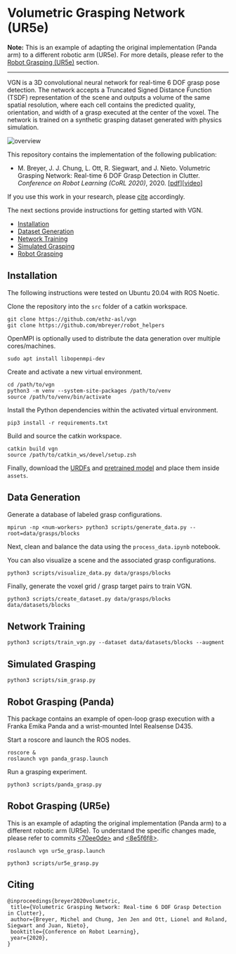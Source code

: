 # Volumetric Grasping Network (UR5e)

**Note:** This is an example of adapting the original implementation (Panda arm) to a different robotic arm (UR5e). 
For more details, please refer to the [Robot Grasping (UR5e)](#robot-grasping-ur5e) section.

---

VGN is a 3D convolutional neural network for real-time 6 DOF grasp pose detection. The network accepts a Truncated Signed Distance Function (TSDF) representation of the scene and outputs a volume of the same spatial resolution, where each cell contains the predicted quality, orientation, and width of a grasp executed at the center of the voxel. The network is trained on a synthetic grasping dataset generated with physics simulation.

![overview](assets/overview.png)

This repository contains the implementation of the following publication:

* M. Breyer, J. J. Chung, L. Ott, R. Siegwart, and J. Nieto. Volumetric Grasping Network: Real-time 6 DOF Grasp Detection in Clutter. _Conference on Robot Learning (CoRL 2020)_, 2020. [[pdf](http://arxiv.org/abs/2101.01132)][[video](https://youtu.be/FXjvFDcV6E0)]

If you use this work in your research, please [cite](#citing) accordingly.

The next sections provide instructions for getting started with VGN.

* [Installation](#installation)
* [Dataset Generation](#data-generation)
* [Network Training](#network-training)
* [Simulated Grasping](#simulated-grasping)
* [Robot Grasping](#robot-grasping)

## Installation

The following instructions were tested on Ubuntu 20.04 with ROS Noetic.

Clone the repository into the `src` folder of a catkin workspace.

```
git clone https://github.com/ethz-asl/vgn
git clone https://github.com/mbreyer/robot_helpers
```

OpenMPI is optionally used to distribute the data generation over multiple cores/machines.

```
sudo apt install libopenmpi-dev
```

Create and activate a new virtual environment.

```
cd /path/to/vgn
python3 -m venv --system-site-packages /path/to/venv
source /path/to/venv/bin/activate
```

Install the Python dependencies within the activated virtual environment.

```
pip3 install -r requirements.txt
```

Build and source the catkin workspace.

```
catkin build vgn
source /path/to/catkin_ws/devel/setup.zsh
```

Finally, download the [URDFs](https://drive.google.com/file/d/1J_ImKqDoKEXs7ng4Yjolwyu5VnGugjoZ/view) and [pretrained model](https://drive.google.com/file/d/1J3cPjyVQ59LpcLZZrA7EfeV3xTmITchr/view) and place them inside `assets`.

## Data Generation

Generate a database of labeled grasp configurations.

```
mpirun -np <num-workers> python3 scripts/generate_data.py --root=data/grasps/blocks
```

Next, clean and balance the data using the `process_data.ipynb` notebook.

You can also visualize a scene and the associated grasp configurations.

```
python3 scripts/visualize_data.py data/grasps/blocks
```

Finally, generate the voxel grid / grasp target pairs to train VGN.

```
python3 scripts/create_dataset.py data/grasps/blocks data/datasets/blocks
```

## Network Training

```
python3 scripts/train_vgn.py --dataset data/datasets/blocks --augment
```

## Simulated Grasping

```
python3 scripts/sim_grasp.py
```

## Robot Grasping (Panda)

This package contains an example of open-loop grasp execution with a Franka Emika Panda and a wrist-mounted Intel Realsense D435.

Start a roscore and launch the ROS nodes.

```
roscore &
roslaunch vgn panda_grasp.launch
```

Run a grasping experiment.

```
python3 scripts/panda_grasp.py
```

## Robot Grasping (UR5e)
This is an example of adapting the original implementation (Panda arm) to a different robotic arm (UR5e).
To understand the specific changes made, please refer to commits [<70ee0de>](https://github.com/Ginga-Kennis/vgn_ur5e/commit/70ee0deb06b5f3389244b00318b5fd1d6562dbd6) and [<8e5f6f8>](https://github.com/Ginga-Kennis/vgn_ur5e/commit/8e5f6f8872601093218be134000ddc51bd6b44bb).
```
roslaunch vgn ur5e_grasp.launch
```

```
python3 scripts/ur5e_grasp.py
```

## Citing

```
@inproceedings{breyer2020volumetric,
 title={Volumetric Grasping Network: Real-time 6 DOF Grasp Detection in Clutter},
 author={Breyer, Michel and Chung, Jen Jen and Ott, Lionel and Roland, Siegwart and Juan, Nieto},
 booktitle={Conference on Robot Learning},
 year={2020},
}
```
